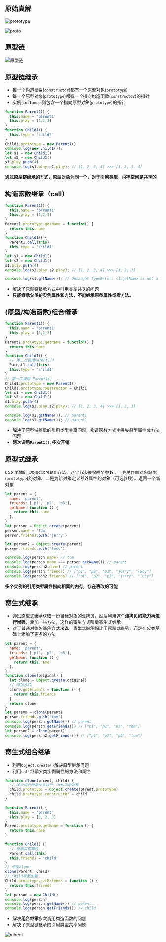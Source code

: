 ## 原始真解

![prototype](.\原型链.png)

![proto](.\proto.jpg)

## 原型链

![原型链](.\继承.jpg)

## 原型链继承

- 每一个构造函数(`constructor`)都有一个原型对象(`prototype`)
- 每一个原型对象(`prototype`)都有一个指向构造函数(`constructor`)的指针
- 实例(`instance`)则包含一个指向原型对象(`prototype`)的指针

```js
function Parent1() {
  this.name = 'parent1'
  this.play = [1,2,3]
}
function Child1() {
  this.type = 'child2'
}
Child1.prototype = new Parent1()
console.log(new Child1());
let s1 = new Child1()
let s2 = new Child1()
s1.play.push(4)
console.log(s1.play,s2.play); // [1, 2, 3, 4] >>> [1, 2, 3, 4]
```

**通过原型链继承的方式，原型对象为同一个，对于引用类型，内存空间是共享的**

## 构造函数继承（call）

```js
function Parent1() {
  this.name = 'parent1'
  this.play = [1,2,3]
}
Parent1.prototype.getName = function() {
  return this.name
}
function Child1() {
  Parent1.call(this)
  this.type = 'child1'
}
let s1 = new Child1()
let s2 = new Child1()
s1.play.push(4)
console.log(s1.play,s2.play); // [1, 2, 3, 4] >>> [1, 2, 3]

console.log(s1.getName()); // Uncaught TypeError: s1.getName is not a function
```

- 解决了原型链继承方式中引用类型共享的问题
- **只能继承父类的实例属性和方法，不能继承原型属性或者方法。**

## (原型/构造函数)组合继承

```js
function Parent1() {
  this.name = 'parent1'
  this.play = [1,2,3]
}
Parent1.prototype.getName = function() {
  return this.name
}
function Child1() {
  // 第二次调用Parent1()
  Parent1.call(this)
  this.type = 'child1'
}
// 第一次调用 Parent1()
Child1.prototype = new Parent1()
Child1.prototype.constructor = Child1
let s1 = new Child1()
let s2 = new Child1()
s1.play.push(4)
console.log(s1.play,s2.play); // [1, 2, 3, 4] >>> [1, 2, 3]

console.log(s1.getName()); // parent1
console.log(s1.getName()); // parent1
```

- 解决了原型链继承的引用类型共享问题，构造函数方式中丢失原型属性或方法问题
- **两次调用`Parent1()`, 多次开销**

## 原型式继承

ES5 里面的 Object.create 方法，这个方法接收两个参数：一是用作新对象原型(`prototype`)的对象、二是为新对象定义额外属性的对象（可选参数）。返回一个新对象

```js
let parent = {
  name: 'parent',
  friends: ['p1', 'p2', 'p3'],
  getName: function () {
    return this.name
  },
}
let person = Object.create(parent)
person.name = 'tom'
person.friends.push('jerry')

let person2 = Object.create(parent)
person.friends.push('lucy')

console.log(person.name) // tom
console.log(person.name === person.getName()) // parent
console.log(person2.name) // parent
console.log(person.friends) // ["p1", "p2", "p3", "jerry", "lucy"]
console.log(person2.friends) // ["p1", "p2", "p3", "jerry", "lucy"]
```

**多个实例的引用类型属性指向相同的内存，存在篡改的可能**

## 寄生式继承

- 通过原型式继承获取一份目标对象的浅拷贝，然后利用这个**浅拷贝的能力再进行增强**，添加一些方法，这样的寄生方式叫做寄生式继承
- 对于普通对象的继承方式来说，寄生式继承相比于原型式继承，还是在父类基础上添加了更多的方法

```js
let parent = {
  name: 'parent',
  friends: ['p1', 'p2', 'p3'],
  getName: function () {
    return this.name
  },
}
function clone(original) {
  let clone = Object.create(original)
  // 添加方法
  clone.getFriends = function () {
    return this.friends
  }
  return clone
}
let person = clone(parent)
person.friends.push('tom')
console.log(person.getName()) // parent
console.log(person.getFriends()) // ["p1", "p2", "p3", "tom"]
let person2 = clone(parent)
console.log(person2.getFriends()) // ["p1", "p2", "p3", "tom"]
```

## 寄生式组合继承

- 利用`Object.create()`解决原型继承问题
- 利用`call`继承父类实例属性的方法和属性

```js
function clone(parent, child) {
  // 减少组合继承中多进行一次构造的过程
  child.prototype = Object.create(parent.prototype)
  child.prototype.constructor = child
}

function Parent() {
  this.name = 'parent'
  this.play = [1, 2, 3]
}
Parent.prototype.getName = function () {
  return this.name
}

function Child() {
  // 继承实例属性
  Parent.call(this)
  this.friends = 'child'
}
// 原型clone
clone(Parent, Child)
// Child原型加强
Child.prototype.getFriends = function () {
  return this.friends
}
let person = new Child()
console.log(person)
console.log(person.getName()) // parent
console.log(person.getFriends()) // child
```

- 解决**组合继承**多次调用构造函数的问题
- 解决了原型链继承的引用类型共享问题

![inherit](.\inherit.png)

